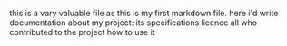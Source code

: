 this is a vary valuable file as this is my first markdown file. 
here i'd write documentation about my project:
its specifications
licence
all who contributed to the project 
how to use it